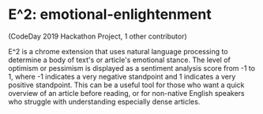 # E^2: emotional-enlightenment
(CodeDay 2019 Hackathon Project, 1 other contributor)

E^2 is a chrome extension that uses natural language processing to determine a body of text's or article's emotional stance. The level of optimism or pessimism is displayed as a sentiment analysis score from -1 to 1, where -1 indicates a very negative standpoint and 1 indicates a very positive standpoint. This can be a useful tool for those who want a quick overview of an article before reading, or for non-native English speakers who struggle with understanding especially dense articles.
